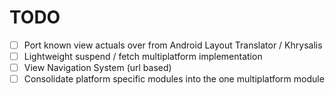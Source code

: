 # TODO

- [ ] Port known view actuals over from Android Layout Translator / Khrysalis
- [ ] Lightweight suspend / fetch multiplatform implementation
- [ ] View Navigation System (url based)
- [ ] Consolidate platform specific modules into the one multiplatform module
